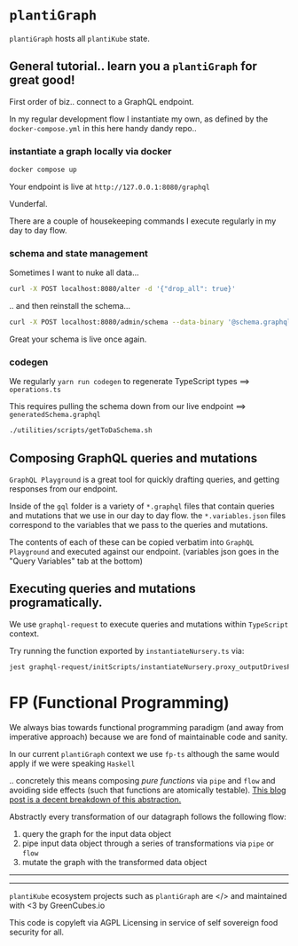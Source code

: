 # `plantiGraph`

`plantiGraph` hosts all `plantiKube` state.

## General tutorial.. learn you a `plantiGraph` for great good!

First order of biz.. connect to a GraphQL endpoint.

In my regular development flow I instantiate my own, as defined by the `docker-compose.yml` in this here handy dandy repo..

### instantiate a graph locally via docker

```bash
docker compose up
```

Your endpoint is live at `http://127.0.0.1:8080/graphql`

Vunderfal.


There are a couple of housekeeping commands I execute regularly in my day to day flow.

### schema and state management

Sometimes I want to nuke all data...

```bash
curl -X POST localhost:8080/alter -d '{"drop_all": true}'
```

.. and then reinstall the schema...

```bash
curl -X POST localhost:8080/admin/schema --data-binary '@schema.graphql'
```

Great your schema is live once again.


### codegen

We regularly `yarn run codegen` to regenerate TypeScript types ==> `operations.ts`

This requires pulling the schema down from our live endpoint ==> `generatedSchema.graphql`

```bash
./utilities/scripts/getToDaSchema.sh
```


## Composing GraphQL queries and mutations

`GraphQL Playground` is a great tool for quickly drafting queries, and getting responses from our endpoint.

Inside of the `gql` folder is a variety of `*.graphql` files that contain queries and mutations that we use in our day to day flow.
the `*.variables.json` files correspond to the variables that we pass to the queries and mutations.

The contents of each of these can be copied verbatim into `GraphQL Playground` and executed against our endpoint.
(variables json goes in the "Query Variables" tab at the bottom) 


## Executing queries and mutations programatically.

We use `graphql-request` to execute queries and mutations within `TypeScript` context.

Try running the function exported by `instantiateNursery.ts` via:

```bash
jest graphql-request/initScripts/instantiateNursery.proxy_outputDrivesPreset_to_OSC.ts 
```

# FP (Functional Programming)

We always bias towards functional programming paradigm (and away from imperative approach) because we are fond of maintainable code and sanity.

In our current `plantiGraph` context we use `fp-ts` although the same would apply if we were speaking `Haskell`

.. concretely this means composing *pure functions* via `pipe` and `flow` and avoiding side effects (such that functions are atomically testable).
[This blog post is a decent breakdown of this abstraction.](https://rlee.dev/practical-guide-to-fp-ts-part-1)

Abstractly every transformation of our datagraph follows the following flow:

1. query the graph for the input data object
2. pipe input data object through a series of transformations via `pipe` or `flow`
3. mutate the graph with the transformed data object


---

---
`plantiKube` ecosystem projects such as `plantiGraph` are
</> and maintained with <3 by GreenCubes.io

This code is copyleft via AGPL Licensing
in service of self sovereign food security for all.
